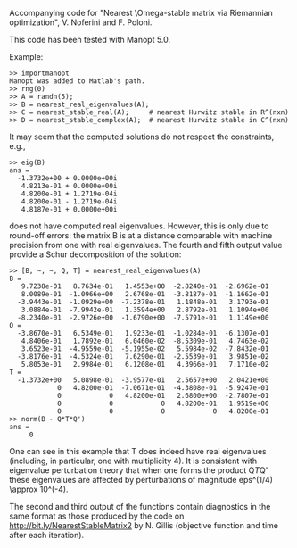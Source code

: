 Accompanying code for "Nearest \Omega-stable matrix via Riemannian optimization", V. Noferini and F. Poloni.

This code has been tested with Manopt 5.0.

Example:

    >> importmanopt
    Manopt was added to Matlab's path.
    >> rng(0)
    >> A = randn(5);
    >> B = nearest_real_eigenvalues(A);
    >> C = nearest_stable_real(A);     # nearest Hurwitz stable in R^(nxn)
    >> D = nearest_stable_complex(A);  # nearest Hurwitz stable in C^(nxn)

It may seem that the computed solutions do not respect the constraints, e.g.,

    >> eig(B)
    ans =
      -1.3732e+00 + 0.0000e+00i
       4.8213e-01 + 0.0000e+00i
       4.8200e-01 + 1.2719e-04i
       4.8200e-01 - 1.2719e-04i
       4.8187e-01 + 0.0000e+00i

does not have computed real eigenvalues. However, this is only due to round-off errors: the matrix B is at a distance comparable with machine precision from one with real eigenvalues. The fourth and fifth output value provide a Schur decomposition of the solution:

    >> [B, ~, ~, Q, T] = nearest_real_eigenvalues(A)
    B =
       9.7238e-01   8.7634e-01   1.4553e+00  -2.8240e-01  -2.6962e-01
       8.0089e-01  -1.0966e+00   2.6768e-01  -3.8187e-01  -1.1662e-01
      -3.9443e-01  -1.0929e+00  -7.2378e-01   1.1848e-01   3.1793e-01
       3.0884e-01  -7.9942e-01   1.3594e+00   2.8792e-01   1.1094e+00
      -8.2340e-01  -2.9726e+00  -1.6790e+00  -7.5791e-01   1.1149e+00
    Q =
      -3.8670e-01   6.5349e-01   1.9233e-01  -1.0284e-01  -6.1307e-01
       4.8406e-01   1.7892e-01   6.0460e-02  -8.5309e-01   4.7463e-02
       3.6523e-01  -4.9559e-01  -5.1955e-02   5.5984e-02  -7.8432e-01
      -3.8176e-01  -4.5324e-01   7.6290e-01  -2.5539e-01   3.9851e-02
       5.8053e-01   2.9984e-01   6.1208e-01   4.3966e-01   7.1710e-02
    T =
      -1.3732e+00   5.0898e-01  -3.9577e-01   2.5657e+00   2.0421e+00
                0   4.8200e-01  -7.0671e-01  -4.3808e-01  -5.9247e-01
                0            0   4.8200e-01   2.6800e+00  -2.7807e-01
                0            0            0   4.8200e-01   1.9519e+00
                0            0            0            0   4.8200e-01
    >> norm(B - Q*T*Q')
    ans =
         0

One can see in this example that T does indeed have real eigenvalues (including, in particular, one with multiplicity 4). It is consistent with eigenvalue perturbation theory that when one forms the product Q*T*Q' these eigenvalues are affected by perturbations of magnitude eps^(1/4) \approx 10^(-4).

The second and third output of the functions contain diagnostics in the same format as those produced by the code on http://bit.ly/NearestStableMatrix2 by N. Gillis (objective function and time after each iteration).
